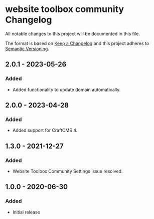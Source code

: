 # website toolbox community Changelog

All notable changes to this project will be documented in this file.

The format is based on [Keep a Changelog](http://keepachangelog.com/) and this project adheres to [Semantic Versioning](http://semver.org/).

## 2.0.1 - 2023-05-26
### Added
- Added functionality to update domain automatically.

## 2.0.0 - 2023-04-28
### Added
- Added support for CraftCMS 4.
 
## 1.3.0 - 2021-12-27
### Added
- Website Toolbox Community Settings issue resolved.  

## 1.0.0 - 2020-06-30
### Added
- Initial release